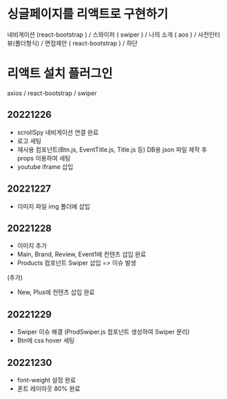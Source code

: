 # 싱글페이지를 리액트로 구현하기
   네비게이션 (react-bootstrap ) / 스와이퍼 ( swiper ) / 나의 소개 ( aos ) /  사전인터뷰(폴더형식) / 면접제안 ( react-bootstrap ) / 하단
# 리액트 설치 플러그인
  axios / react-bootstrap / swiper
## 20221226
* scrollSpy 네비게이션 연결 완료
* 로고 세팅
* 재사용 컴포넌트(Btn.js, EventTitle.js, Title.js 등) DB용 json 파일 제작 후 props 이용하여 세팅
* youtube iframe 삽입

## 20221227
* 이미지 파일 img 폴더에 삽입

## 20221228
* 이미지 추가
* Main, Brand, Review, Event1에 컨텐츠 삽입 완료
* Products 컴포넌트 Swiper 삽입 => 이슈 발생

(추가)
* New, Plus에 컨텐츠 삽입 완료

## 20221229
* Swiper 이슈 해결 (ProdSwiper.js 컴포넌트 생성하여 Swiper 분리)
* Btn에 css hover 세팅

## 20221230
* font-weight 설정 완료
* 폰트 레이아웃 80% 완료

